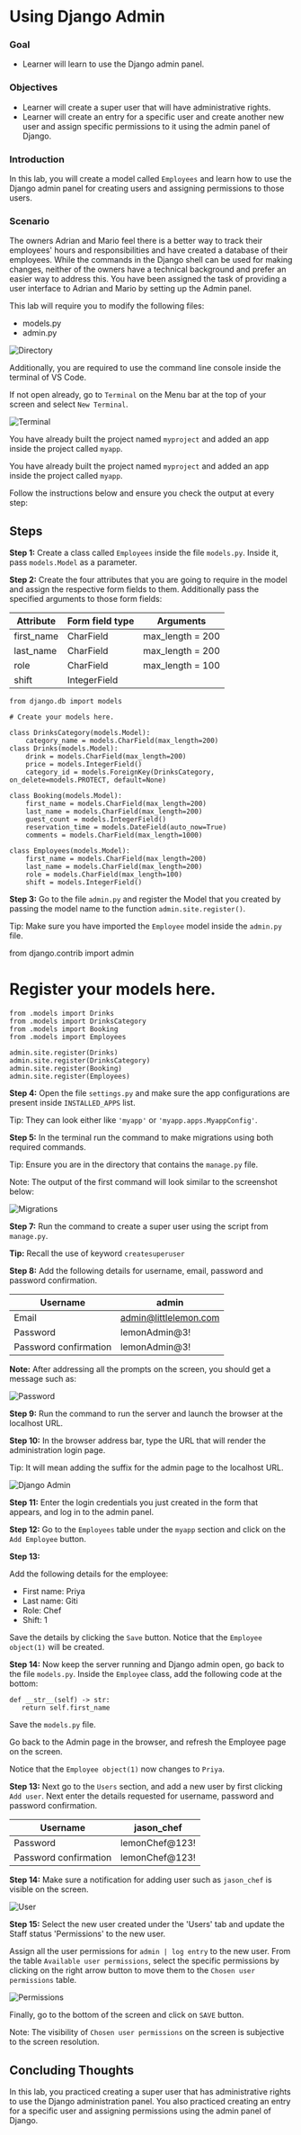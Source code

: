 # Using Django Admin


### **Goal**

- Learner will learn to use the Django admin panel.

### **Objectives**

- Learner will create a super user that will have administrative rights.
- Learner will create an entry for a specific user and create another new user and assign specific permissions to it using the admin panel of Django.


### **Introduction**

In this lab, you will create a model called ```Employees``` and learn how to use the Django admin panel for creating users and assigning permissions to those users.

### **Scenario**

The owners Adrian and Mario feel there is a better way to track their employees' hours and responsibilities and have created a database of their employees. While the commands in the Django shell can be used for making changes, neither of the owners have a technical background and prefer an easier way to address this. You have been assigned the task of providing a user interface to Adrian and Mario by setting up the Admin panel.

This lab will require you to modify the following files:

- models.py
- admin.py

![Directory](assets/directory.png)

Additionally, you are required to use the command line console inside the terminal of VS Code.

If not open already, go to ```Terminal``` on the Menu bar at the top of your screen and select ```New Terminal```.

![Terminal](assets/terminal.png)


You have already built the project named ```myproject``` and added an app inside the project called ```myapp```.

You have already built the project named ```myproject``` and added an app inside the project called ```myapp```.

Follow the instructions below and ensure you check the output at every step:



## Steps

**Step 1:**
Create a class called ```Employees``` inside the file ```models.py```. Inside it, pass ```models.Model``` as a parameter.

**Step 2:**
 Create the four attributes that you are going to require in the model and assign the respective form fields to them. Additionally pass the specified arguments to those form fields:

| **Attribute** | **Form field type** | **Arguments** |
| --- | --- | --- |
| first\_name | CharField | max\_length = 200 |
| last\_name | CharField | max\_length = 200 |
| role | CharField | max\_length = 100 |
| shift | IntegerField |

```
from django.db import models

# Create your models here.

class DrinksCategory(models.Model):
    category_name = models.CharField(max_length=200)
class Drinks(models.Model):
    drink = models.CharField(max_length=200)
    price = models.IntegerField()
    category_id = models.ForeignKey(DrinksCategory, on_delete=models.PROTECT, default=None)

class Booking(models.Model):
    first_name = models.CharField(max_length=200)
    last_name = models.CharField(max_length=200)
    guest_count = models.IntegerField()
    reservation_time = models.DateField(auto_now=True)
    comments = models.CharField(max_length=1000)

class Employees(models.Model):
    first_name = models.CharField(max_length=200)
    last_name = models.CharField(max_length=200)
    role = models.CharField(max_length=100)
    shift = models.IntegerField()
```


**Step 3:**
Go to the file ```admin.py``` and register the Model that you created by passing the model name to the function ```admin.site.register()```.

Tip: Make sure you have imported the ```Employee``` model inside the ```admin.py``` file.


from django.contrib import admin

# Register your models here.

```
from .models import Drinks
from .models import DrinksCategory
from .models import Booking
from .models import Employees

admin.site.register(Drinks)
admin.site.register(DrinksCategory)
admin.site.register(Booking)
admin.site.register(Employees)
```

**Step 4:**
Open the file ```settings.py``` and make sure the app configurations are present inside ```INSTALLED_APPS``` list.

Tip: They can look either like ```'myapp'``` or ```'myapp.apps.MyappConfig'```.

**Step 5:**
In the terminal run the command to make migrations using both required commands.

Tip: Ensure you are in the directory that contains the ```manage.py``` file.

Note: The output of the first command will look similar to the screenshot below:

![Migrations](assets/migration.png)

**Step 7:**
Run the command to create a super user using the script from ```manage.py```.

**Tip:**
 Recall the use of keyword ```createsuperuser```

**Step 8:**
Add the following details for username, email, password and password confirmation.

| Username | admin |
| --- | --- |
| Email | admin@littlelemon.com |
| Password | lemonAdmin@3! |
| Password confirmation | lemonAdmin@3! |

**Note:** After addressing all the prompts on the screen, you should get a message such as:

![Password](assets/password.png)

**Step 9:**
 Run the command to run the server and launch the browser at the localhost URL.

**Step 10:**
 In the browser address bar, type the URL that will render the administration login page.

Tip: It will mean adding the suffix for the admin page to the localhost URL.

![Django Admin](assets/djangoadmin.png)

**Step 11:**
Enter the login credentials you just created in the form that appears, and log in to the admin panel.

**Step 12:**
Go to the ```Employees``` table under the ```myapp``` section and click on the ```Add Employee``` button.

**Step 13:**

Add the following details for the employee:

- First name: Priya
- Last name: Giti
- Role: Chef
- Shift: 1

Save the details by clicking the ```Save``` button. Notice that the ```Employee object(1)``` will be created.

**Step 14:** Now keep the server running and Django admin open, go back to the file ```models.py```. Inside the ```Employee``` class, add the following code at the bottom:

```
def __str__(self) -> str:
   return self.first_name

```

Save the ```models.py``` file.

Go back to the Admin page in the browser, and refresh the Employee page on the screen.

Notice that the ```Employee object(1)``` now changes to ```Priya```.

**Step 13:**
Next go to the ```Users``` section, and add a new user by first clicking ```Add user```. Next enter the details requested for username, password and password confirmation.

| Username | jason\_chef |
| --- | --- |
| Password | lemonChef@123! |
| Password confirmation | lemonChef@123! |

**Step 14:** Make sure a notification for adding user such as ```jason_chef``` is visible on the screen.

![User](assets/username.png)

**Step 15:** Select the new user created under the 'Users' tab and update the Staff status 'Permissions' to the new user.

Assign all the user permissions for ```admin | log entry``` to the new user. From the table  ```Available user permissions```, select the specific permissions by clicking on the right arrow button to move them to the ```Chosen user permissions``` table.

![Permissions](assets/permissions.png)

Finally, go to the bottom of the screen and click on ```SAVE``` button.

Note: The visibility of ```Chosen user permissions``` on the screen is subjective to the screen resolution.


## Concluding Thoughts

In this lab, you practiced creating a super user that has administrative rights to use the Django administration panel. You also practiced creating an entry for a specific user and assigning permissions using the admin panel of Django.